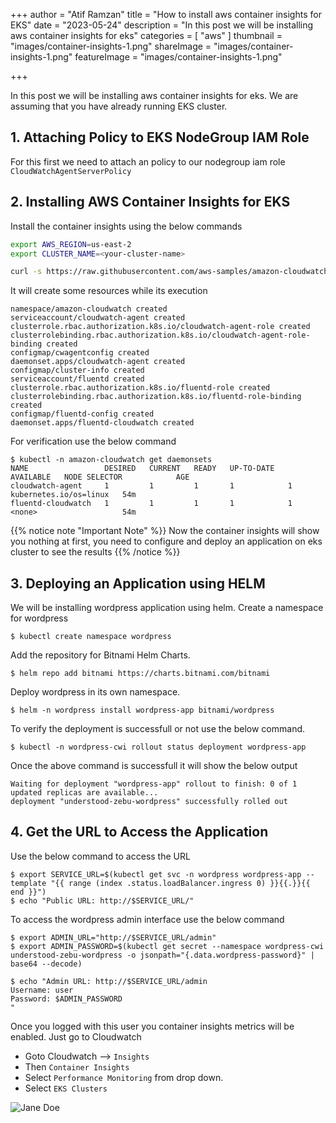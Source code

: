 +++
author = "Atif Ramzan"
title = "How to install aws container insights for EKS"
date = "2023-05-24"
description = "In this post we will be installing aws container insights for eks"
categories = [
    "aws"
]
thumbnail = "images/container-insights-1.png"
shareImage = "images/container-insights-1.png"
featureImage = "images/container-insights-1.png"

+++

In this post we will be installing aws container insights for eks. We are assuming that you have already running EKS cluster.

## 1. Attaching Policy to EKS NodeGroup IAM Role
For this first we need to attach an policy to our nodegroup iam role `CloudWatchAgentServerPolicy`

## 2. Installing AWS Container Insights for EKS
Install the container insights using the below commands
```bash
export AWS_REGION=us-east-2
export CLUSTER_NAME=<your-cluster-name>

curl -s https://raw.githubusercontent.com/aws-samples/amazon-cloudwatch-container-insights/latest/k8s-deployment-manifest-templates/deployment-mode/daemonset/container-insights-monitoring/quickstart/cwagent-fluentd-quickstart.yaml | sed "s/{{cluster_name}}/${CLUSTER_NAME}/;s/{{region_name}}/${AWS_REGION}/" | kubectl apply -f -
```
It will create some resources while its execution
```
namespace/amazon-cloudwatch created
serviceaccount/cloudwatch-agent created
clusterrole.rbac.authorization.k8s.io/cloudwatch-agent-role created
clusterrolebinding.rbac.authorization.k8s.io/cloudwatch-agent-role-binding created
configmap/cwagentconfig created
daemonset.apps/cloudwatch-agent created
configmap/cluster-info created
serviceaccount/fluentd created
clusterrole.rbac.authorization.k8s.io/fluentd-role created
clusterrolebinding.rbac.authorization.k8s.io/fluentd-role-binding created
configmap/fluentd-config created
daemonset.apps/fluentd-cloudwatch created
```
For verification use the below command
```
$ kubectl -n amazon-cloudwatch get daemonsets
NAME                 DESIRED   CURRENT   READY   UP-TO-DATE   AVAILABLE   NODE SELECTOR            AGE
cloudwatch-agent     1         1         1       1            1           kubernetes.io/os=linux   54m
fluentd-cloudwatch   1         1         1       1            1           <none>                   54m
```
{{% notice note "Important Note" %}}
Now the container insights will show you nothing at first, you need to configure and deploy an application on eks cluster to see the results
{{% /notice %}}

## 3. Deploying an Application using HELM
We will be installing wordpress application using helm.
Create a namespace for wordpress
```
$ kubectl create namespace wordpress
```

Add the repository for Bitnami Helm Charts.
```
$ helm repo add bitnami https://charts.bitnami.com/bitnami
```
Deploy wordpress in its own namespace.

```
$ helm -n wordpress install wordpress-app bitnami/wordpress
```
To verify the deployment is successfull or not use the below command.

```
$ kubectl -n wordpress-cwi rollout status deployment wordpress-app
```
Once the above command is successfull it will show the below output

```
Waiting for deployment "wordpress-app" rollout to finish: 0 of 1 updated replicas are available...
deployment "understood-zebu-wordpress" successfully rolled out
```

## 4. Get the URL to Access the Application
Use the below command to access the URL
```
$ export SERVICE_URL=$(kubectl get svc -n wordpress wordpress-app --template "{{ range (index .status.loadBalancer.ingress 0) }}{{.}}{{ end }}")
$ echo "Public URL: http://$SERVICE_URL/"
```
To access the wordpress admin interface use the below command

```
$ export ADMIN_URL="http://$SERVICE_URL/admin"
$ export ADMIN_PASSWORD=$(kubectl get secret --namespace wordpress-cwi understood-zebu-wordpress -o jsonpath="{.data.wordpress-password}" | base64 --decode)

$ echo "Admin URL: http://$SERVICE_URL/admin
Username: user
Password: $ADMIN_PASSWORD
"
```
Once you logged with this user you container insights metrics will be enabled. Just go to Cloudwatch 
- Goto Cloudwatch --> `Insights` 
- Then `Container Insights` 
- Select `Performance Monitoring` from drop down.
- Select `EKS Clusters`

![Jane Doe](../images/container-insights-1.png)
